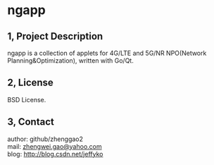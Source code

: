 ngapp
=====

1, Project Description
-----
ngapp is a collection of applets for 4G/LTE and 5G/NR NPO(Network Planning&Optimization), written with Go/Qt.

2, License
-----
BSD License.

3, Contact
-----
author: github/zhenggao2<br>
mail: zhengwei.gao@yahoo.com<br>
blog: http://blog.csdn.net/jeffyko
